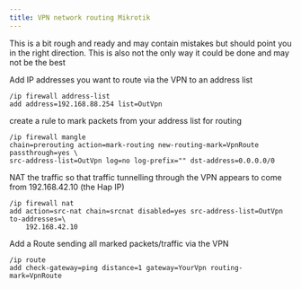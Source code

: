 ```yaml
---
title: VPN network routing Mikrotik
---
```


This is a bit rough and ready and may contain mistakes but should point you in the right direction. This is also not the only way it could be done and may not be the best

Add IP addresses you want to route via the VPN to an address list

```shell
/ip firewall address-list
add address=192.168.88.254 list=OutVpn
```

create a rule to mark packets from your address list for routing

```shell
/ip firewall mangle
chain=prerouting action=mark-routing new-routing-mark=VpnRoute passthrough=yes \
src-address-list=OutVpn log=no log-prefix="" dst-address=0.0.0.0/0
```

NAT the traffic so that traffic tunnelling through the VPN appears to come from 192.168.42.10 (the Hap IP)

```shell
/ip firewall nat
add action=src-nat chain=srcnat disabled=yes src-address-list=OutVpn to-addresses=\
    192.168.42.10
```

Add a Route sending all marked packets/traffic via the VPN

```shell
/ip route
add check-gateway=ping distance=1 gateway=YourVpn routing-mark=VpnRoute
```
